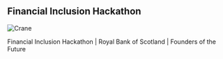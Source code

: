 ## Financial Inclusion Hackathon

![Crane](./gitfiles.crane.gif)

Financial Inclusion Hackathon | Royal Bank of Scotland | Founders of the Future 